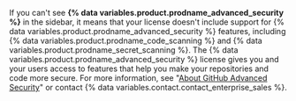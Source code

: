 If you can't see **{% data variables.product.prodname_advanced_security %}** in the sidebar, it means that your license doesn't include support for {% data variables.product.prodname_advanced_security %} features, including {% data variables.product.prodname_code_scanning %} and {% data variables.product.prodname_secret_scanning %}. The {% data variables.product.prodname_advanced_security %} license gives you and your users access to features that help you make your repositories and code more secure. For more information, see "[About GitHub Advanced Security](/github/getting-started-with-github/about-github-advanced-security)" or contact {% data variables.contact.contact_enterprise_sales %}.
